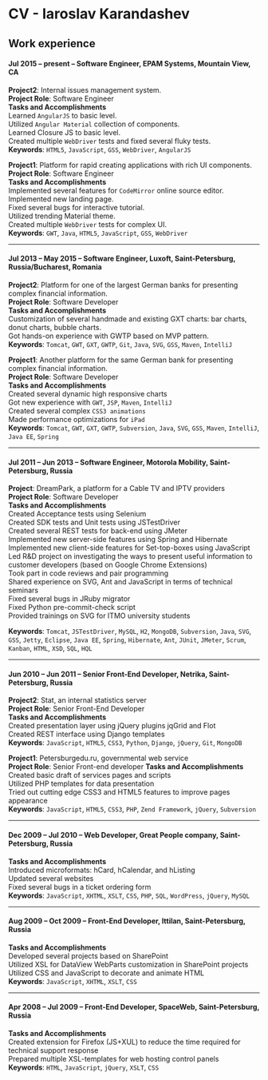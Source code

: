 # CV - Iaroslav Karandashev

## Work experience

#### Jul 2015 – present – Software Engineer, EPAM Systems, Mountain View, CA

**Project2**: Internal issues management system.  
**Project Role**: Software Engineer  
**Tasks and Accomplishments**  
Learned `AngularJS` to basic level.  
Utilized `Angular Material` collection of components.  
Learned Closure JS to basic level.  
Created multiple `WebDriver` tests and fixed several fluky tests.  
**Keywords**: `HTML5`, `JavaScript`, `GSS`, `WebDriver`, `AngularJS`  

**Project1**: Platform for rapid creating applications with rich UI components.  
**Project Role**: Software Engineer  
**Tasks and Accomplishments**  
Implemented several features for `CodeMirror` online source editor.  
Implemented new landing page.  
Fixed several bugs for interactive tutorial.  
Utilized trending Material theme.  
Created multiple `WebDriver` tests for complex UI.  
**Keywords**: `GWT`, `Java`, `HTML5`, `JavaScript`, `GSS`, `WebDriver`  

-----

#### Jul 2013 – May 2015 – Software Engineer, Luxoft, Saint-Petersburg, Russia/Bucharest, Romania

**Project2**: Platform for one of the largest German banks for presenting complex financial information.  
**Project Role**: Software Developer  
**Tasks and Accomplishments**  
Customization of several handmade and existing GXT charts: bar charts, donut charts, bubble charts.  
Got hands-on experience with GWTP based on MVP pattern.  
**Keywords**: `Tomcat`, `GWT`, `GXT`, `GWTP`, `Git`, `Java`, `SVG`, `GSS`, `Maven`, `IntelliJ`  

**Project1**: Another platform for the same German bank for presenting complex financial information.  
**Project Role**: Software Developer  
**Tasks and Accomplishments**  
Created several dynamic high responsive charts  
Got new experience with `GWT`, `JSP`, `Maven`, `IntelliJ`  
Created several complex `CSS3 animations`  
Made performance optimizations for `iPad`  
**Keywords**: `Tomcat`, `GWT`, `GXT`, `GWTP`, `Subversion`, `Java`, `SVG`, `GSS`, `Maven`, `IntelliJ`, `Java EE`, `Spring`  

-----

#### Jul 2011 – Jun 2013 – Software Engineer, Motorola Mobility, Saint-Petersburg, Russia

**Project**: DreamPark, a platform for a Cable TV and IPTV providers  
**Project Role**: Software Developer  
**Tasks and Accomplishments**  
Created Acceptance tests using Selenium   
Created SDK tests and Unit tests using JSTestDriver  
Created several REST tests for back-end using JMeter  
Implemented new server-side features using Spring and Hibernate  
Implemented new client-side features for Set-top-boxes using JavaScript  
Led R&D project on investigating the ways to present useful information to customer developers (based on Google Chrome Extensions)  
Took part in code reviews and pair programming  
Shared experience on SVG, Ant and JavaScript in terms of technical seminars  
Fixed several bugs in JRuby migrator  
Fixed Python pre-commit-check script  
Provided trainings on SVG for ITMO university students  

**Keywords**: `Tomcat`, `JSTestDriver`, `MySQL`, `H2`, `MongoDB`, `Subversion`, `Java`, `SVG`, `GSS`, `Jetty`, `Eclipse`, `Java EE`, `Spring`, `Hibernate`, `Ant`, `JUnit`, `JMeter`, `Scrum`, `Kanban`, `HTML`, `XSD`, `SQL`, `HQL`     

-----
	
#### Jun 2010 – Jun 2011 – Senior Front-End Developer, Netrika, Saint-Petersburg, Russia

**Project2**: Stat, an internal statistics server  
**Project Role**: Senior Front-End Developer  
**Tasks and Accomplishments**  
Created presentation layer using jQuery plugins jqGrid and Flot  
Created REST interface using Django templates  
**Keywords**: `JavaScript`, `HTML5`, `CSS3`, `Python`, `Django`, `jQuery`, `Git`, `MongoDB`

**Project1**: Petersburgedu.ru, governmental web service  
**Project Role**: Senior Front-end developer
**Tasks and Accomplishments**  
Created basic draft of services pages and scripts  
Utilized PHP templates for data presentation  
Tried out cutting edge CSS3 and HTML5 features to improve pages appearance  
**Keywords**: `JavaScript`, `HTML5`, `CSS3`, `PHP`, `Zend Framework`, `jQuery`, `Subversion`

-----

#### Dec 2009 – Jul 2010 – Web Developer, Great People company, Saint-Petersburg, Russia

**Tasks and Accomplishments**  
Introduced microformats: hCard, hCalendar, and hListing  
Updated several websites  
Fixed several bugs in a ticket ordering form  
**Keywords**: `JavaScript`, `XHTML`, `XSLT`, `CSS`, `PHP`, `SQL`, `WordPress`, `jQuery`, `MySQL`  

-----

#### Aug 2009 – Oct 2009 – Front-End Developer, Ittilan, Saint-Petersburg, Russia

**Tasks and Accomplishments**  
Developed several projects based on SharePoint  
Utilized XSL for DataView WebParts customization in SharePoint projects  
Utilized CSS and JavaScript to decorate and animate HTML  
**Keywords**: `JavaScript`, `XHTML`, `XSLT`, `CSS`

 
-----


#### Apr 2008 – Jul 2009 – Front-End Developer, SpaceWeb, Saint-Petersburg, Russia

**Tasks and Accomplishments**  
Created extension for Firefox (JS+XUL) to reduce the time required for technical support response  
Prepared multiple XSL-templates for web hosting control panels  
**Keywords**: `HTML`, `JavaScript`, `jQuery`, `XSLT`, `CSS`  
